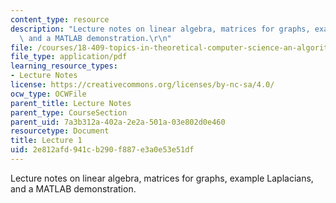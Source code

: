 ```yaml
---
content_type: resource
description: "Lecture notes on linear algebra, matrices for graphs, example Laplacians,\
  \ and a MATLAB demonstration.\r\n"
file: /courses/18-409-topics-in-theoretical-computer-science-an-algorithmists-toolkit-fall-2009/2e812afd941cb290f887e3a0e53e51df_MIT18_409F09_scribe1.pdf
file_type: application/pdf
learning_resource_types:
- Lecture Notes
license: https://creativecommons.org/licenses/by-nc-sa/4.0/
ocw_type: OCWFile
parent_title: Lecture Notes
parent_type: CourseSection
parent_uid: 7a3b312a-402a-2e2a-501a-03e802d0e460
resourcetype: Document
title: Lecture 1
uid: 2e812afd-941c-b290-f887-e3a0e53e51df
---
```

Lecture notes on linear algebra, matrices for graphs, example Laplacians, and a MATLAB demonstration.

